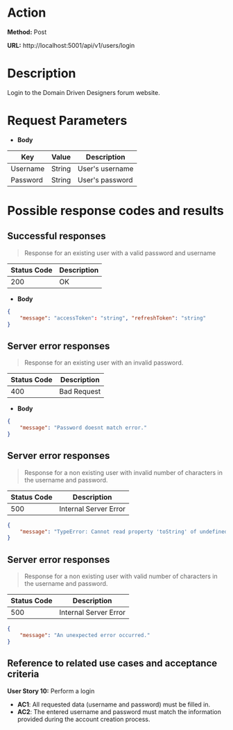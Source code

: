 # Action

**Method:** Post 

**URL:** http://localhost:5001/api/v1/users/login

# Description

Login to the Domain Driven Designers forum website.

# Request Parameters

>
* **Body**

| Key           | Value                            | Description          |
|-------------  |----------------------------------|----------------------|
| Username | String                  | User's username |
| Password | String                  | User's password |


# Possible response codes and results


## Successful responses

>Response for an existing user with a valid password and username
  

| Status Code   | Description           | 
|--------|-----------------------|
| 200    | OK     |    

* **Body**

```json 
{
    "message": "accessToken": "string", "refreshToken": "string" 
}
```


## Server error responses

>Response for an existing user with an invalid password.

 | Status Code   | Description           | 
|------------------------|---------------------------------|
| 400    | Bad Request              |   

* **Body**

```json 
{ 
    "message": "Password doesnt match error."
}
```

## Server error responses

>Response for a non existing user with invalid number of characters in the username and password.

 | Status Code   | Description           | 
|------------------------|---------------------------------|
| 500    | Internal Server Error               |    

```json 
{ 
    "message": "TypeError: Cannot read property 'toString' of undefined"
}
```
## Server error responses

>Response for a non existing user with valid number of characters in the username and password.

 | Status Code   | Description           | 
|------------------------|---------------------------------|
| 500    | Internal Server Error               |  

```json 
{ 
    "message": "An unexpected error occurred."
}
```

## Reference to related use cases and acceptance criteria

**User Story 10:** Perform a login

* **AC1**: All requested data (username and password) must be filled in.
* **AC2**: The entered username and password must match the information provided during the account creation process. 
